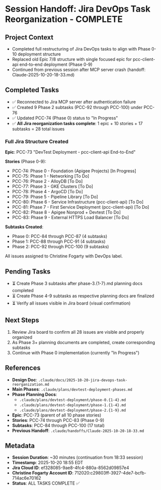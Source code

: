# Session Handoff: Jira DevOps Task Reorganization - COMPLETE

## Project Context
- Completed full restructuring of Jira DevOps tasks to align with Phase 0-10 deployment structure
- Replaced old Epic 7/8 structure with single focused epic for pcc-client-api end-to-end deployment (Phase 0-9)
- Continued from previous session after MCP server crash (handoff: Claude-2025-10-20-18-33.md)

## Completed Tasks
- ✅ Reconnected to Jira MCP server after authentication failure
- ✅ Created 9 Phase 2 subtasks (PCC-92 through PCC-100) under PCC-76
- ✅ Updated PCC-74 (Phase 0) status to "In Progress"
- ✅ **All Jira reorganization tasks complete**: 1 epic + 10 stories + 17 subtasks = 28 total issues

### Full Jira Structure Created
**Epic**: PCC-73 "DevTest Deployment - pcc-client-api End-to-End"

**Stories** (Phase 0-9):
- PCC-74: Phase 0 - Foundation (Apigee Projects) [In Progress]
- PCC-75: Phase 1 - Networking [To Do]
- PCC-76: Phase 2 - AlloyDB [To Do]
- PCC-77: Phase 3 - GKE Clusters [To Do]
- PCC-78: Phase 4 - ArgoCD [To Do]
- PCC-79: Phase 5 - Pipeline Library [To Do]
- PCC-80: Phase 6 - Service Infrastructure (pcc-client-api) [To Do]
- PCC-81: Phase 7 - First Service Deployment (pcc-client-api) [To Do]
- PCC-82: Phase 8 - Apigee Nonprod + Devtest [To Do]
- PCC-83: Phase 9 - External HTTPS Load Balancer [To Do]

**Subtasks Created**:
- Phase 0: PCC-84 through PCC-87 (4 subtasks)
- Phase 1: PCC-88 through PCC-91 (4 subtasks)
- Phase 2: PCC-92 through PCC-100 (9 subtasks)

All issues assigned to Christine Fogarty with DevOps label.

## Pending Tasks
- ⏳ Create Phase 3 subtasks after phase-3.{1-7}.md planning docs completed
- ⏳ Create Phase 4-9 subtasks as respective planning docs are finalized
- ⏳ Verify all issues visible in Jira board (visual confirmation)

## Next Steps
1. Review Jira board to confirm all 28 issues are visible and properly organized
2. As Phase 3+ planning documents are completed, create corresponding subtasks
3. Continue with Phase 0 implementation (currently "In Progress")

## References
- **Design Doc**: `.claude/docs/2025-10-20-jira-devops-task-reorganization.md`
- **Main Phases**: `.claude/plans/devtest-deployment-phases.md`
- **Phase Planning Docs**:
  - `.claude/plans/devtest-deployment/phase-0.{1-4}.md`
  - `.claude/plans/devtest-deployment/phase-1.{1-4}.md`
  - `.claude/plans/devtest-deployment/phase-2.{1-9}.md`
- **Epic**: PCC-73 (parent of all 10 phase stories)
- **Stories**: PCC-74 through PCC-83 (Phase 0-9)
- **Subtasks**: PCC-84 through PCC-100 (17 total)
- **Previous Handoff**: `.claude/handoffs/Claude-2025-10-20-18-33.md`

## Metadata
- **Session Duration**: ~30 minutes (continuation from 18:33 session)
- **Timestamp**: 2025-10-20 18:55 EDT
- **Jira Cloud ID**: ef328085-9ae8-4fc4-880a-8562d09857e4
- **Christine Fogarty Account ID**: 712020:c29803ff-3927-4de7-bcfb-714ac6e70162
- **Status**: ALL TASKS COMPLETE ✅
